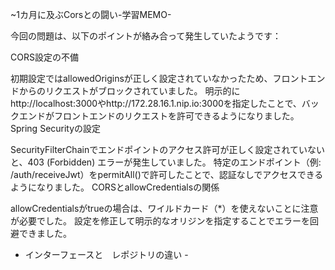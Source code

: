 ~1カ月に及ぶCorsとの闘い-学習MEMO-

今回の問題は、以下のポイントが絡み合って発生していたようです：

CORS設定の不備

初期設定ではallowedOriginsが正しく設定されていなかったため、フロントエンドからのリクエストがブロックされていました。
明示的にhttp://localhost:3000やhttp://172.28.16.1.nip.io:3000を指定したことで、バックエンドがフロントエンドのリクエストを許可できるようになりました。
Spring Securityの設定

SecurityFilterChainでエンドポイントのアクセス許可が正しく設定されていないと、403 (Forbidden) エラーが発生していました。
特定のエンドポイント（例: /auth/receiveJwt）をpermitAll()で許可したことで、認証なしでアクセスできるようになりました。
CORSとallowCredentialsの関係

allowCredentialsがtrueの場合は、ワイルドカード（*）を使えないことに注意が必要でした。
設定を修正して明示的なオリジンを指定することでエラーを回避できました。





- インターフェースと　レポジトリの違い -
